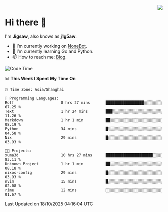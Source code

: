 <a href="#">
  <img align="right" src="https://github-readme-stats.vercel.app/api?username=j1g5awi&count_private=true&show_icons=true&title_color=80070B&text_color=B3B3B3&bg_color=212121&icon_color=80070B" />
</a>

# Hi there 👋

I'm **Jigsaw**, also knows as **j1g5aw**.

- 🔭 I’m currently working on [NoneBot](https://github.com/nonebot).
- 🌱 I’m currently learning Go and Python.
- 📫 How to reach me: [Blog](https://blog.maddestroyer.xyz/).

<!--START_SECTION:waka-->
![Code Time](http://img.shields.io/badge/Code%20Time-1%2C908%20hrs%2025%20mins-blue)

📊 **This Week I Spent My Time On** 

```text
🕑︎ Time Zone: Asia/Shanghai

💬 Programming Languages: 
Roff                     8 hrs 27 mins       █████████████████░░░░░░░░   67.25 % 
Text                     1 hr 24 mins        ███░░░░░░░░░░░░░░░░░░░░░░   11.26 % 
Markdown                 1 hr 1 min          ██░░░░░░░░░░░░░░░░░░░░░░░   08.19 % 
Python                   34 mins             █░░░░░░░░░░░░░░░░░░░░░░░░   04.58 % 
Nix                      29 mins             █░░░░░░░░░░░░░░░░░░░░░░░░   03.93 % 

🐱‍💻 Projects: 
xuma3d                   10 hrs 27 mins      █████████████████████░░░░   83.11 % 
Unknown Project          1 hr 1 min          ██░░░░░░░░░░░░░░░░░░░░░░░   08.18 % 
nixos-config             29 mins             █░░░░░░░░░░░░░░░░░░░░░░░░   03.93 % 
nvim                     15 mins             █░░░░░░░░░░░░░░░░░░░░░░░░   02.08 % 
rime                     12 mins             ░░░░░░░░░░░░░░░░░░░░░░░░░   01.67 % 
```


 Last Updated on 18/10/2025 04:16:04 UTC
<!--END_SECTION:waka-->
